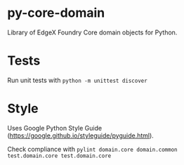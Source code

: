 # py-core-domain

Library of EdgeX Foundry Core domain objects for Python.

# Tests

Run unit tests with `python -m unittest discover`

# Style

Uses Google Python Style Guide (https://google.github.io/styleguide/pyguide.html).

Check compliance with `pylint domain.core domain.common test.domain.core test.domain.core`
